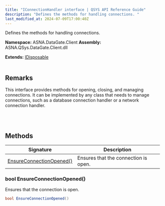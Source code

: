 ```yaml
---
title: "IConnectionHandler interface | QSYS API Reference Guide"
description: "Defines the methods for handling connections. "
last_modified_at: 2024-07-09T17:00:40Z
---
```


Defines the methods for handling connections.

**Namespace:** ASNA.DataGate.Client
**Assembly:** ASNA.QSys.DataGate.Client.dll

**Extends:** [IDisposable](https://learn.microsoft.com/en-us/dotnet/api/system.idisposable?view=net-8.0)
<br>
<br>

## Remarks
This interface provides methods for opening, closing, and managing connections. 
It can be implemented by any class that needs to manage connections, such as a database connection handler or a network connection handler.

<br>
<br>

## Methods

| Signature | Description |
| --- | --- |
| [EnsureConnectionOpened()](#bool-ensureconnectionopened) | Ensures that the connection is open.

### bool EnsureConnectionOpened()

Ensures that the connection is open.

```cs
bool EnsureConnectionOpened()
```
